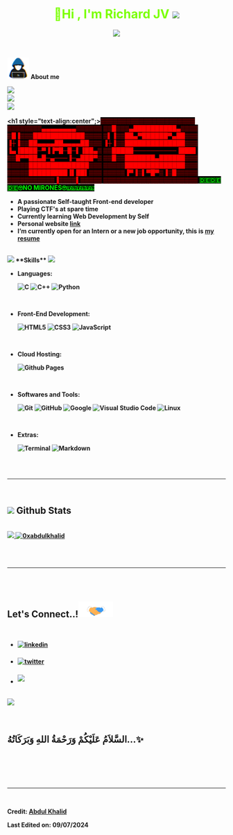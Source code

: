 <h1 style="text-align:center;" ><b style="color: #7bff00 ; text-align: center;">🥷Hi , I'm Richard JV </b><img src="https://media.giphy.com/media/hvRJCLFzcasrR4ia7z/giphy.gif" width="35"></h1>


<!--  -->
<p style="text-align: center;">
  <a href="https://github.com/DenverCoder1/readme-typing-svg"><img  src="https://readme-typing-svg.herokuapp.com?font=Pixelify+Sans&color=34F718E6&duration=2000&size=35&center=true&vCenter=true&padding=0%&width=600&height=100&multiline=false&lines=🤖+WELCOME...;☕+TO.+.+.+.+.;EL+SALVADOR;DEVELOPERS+🕶️&hearts;"></a>
</p>


<br>
	
 <picture><img src = "https://github.com/0xAbdulKhalid/0xAbdulKhalid/raw/main/assets/mdImages/about_me.gif" width = 50px></picture> **About me**
<br>

<p style="text-align: left;">
    <a href="https://github.com/DenverCoder1/readme-typing-svg"><img  src="https://readme-typing-svg.herokuapp.com?font=Pixelify+Sans&color=34F718E6&duration=6000&size=28&center=false&vCenter=true&padding=0%&width=600&height=50&multiline=false&lines=📁Portfolio.+.;" ><br> <img src="https://readme-typing-svg.herokuapp.com?font=Pixelify+Sans&color=34F718E6&duration=6000&size=28&center=false&vCenter=true&padding=0%&width=600&height=50&multiline=false&lines=🤖Other#.+.+.+.;"><br> <img src="https://readme-typing-svg.herokuapp.com?font=Pixelify+Sans&color=34F718E6&duration=6000&size=28&center=false&vCenter=true&padding=0%&width=600&height=50&multiline=false&lines=📁Hobbies.+.+.+.;"></a>
  </p>

  <b><span>
    <h1 style="text-align:center";><span style="background-color:black;"><font color="red">▒▒▒▒▒▒▒▒▒▒▒▒▒▒▒▒▒▒▒▒▒▒
    ▒▒▒▒▒▒▒▒▄▄▄▄▄▄▄▄▒▒▒▒▒▒
    ▒▒█▒▒▒▄██████████▄▒▒▒▒
    ▒█▐▒▒▒████████████▒▒▒▒
    ▒▌▐▒▒██▄▀██████▀▄██▒▒▒
    ▐┼▐▒▒██▄▄▄▄██▄▄▄▄██▒▒▒
    ▐┼▐▒▒██████████████▒▒▒
    ▐▄▐████─▀▐▐▀█─█─▌▐██▄▒
    ▒▒█████──────────▐███▌
    ▒▒█▀▀██▄█─▄───▐─▄███▀▒
    ▒▒█▒▒███████▄██████▒▒▒
    ▒▒▒▒▒██████████████▒▒▒
    ▒▒▒▒▒██████████████▒▒▒
    ▒▒▒▒▒█████████▐▌██▌▒▒▒
    ▒▒▒▒▒▐▀▐▒▌▀█▀▒▐▒█▒▒▒▒▒
    ▒▒▒▒▒▒▒▒▒▒▒▐▒▒▒▒▌▒▒▒▒▒
    ▒▒▒▒▒▒▒▒▒▒▒▒▒▒▒▒▒▒▒▒▒▒
    </font><font color="lime">🇩🇪🇩🇪🇩🇪🙄NO MIRONES🙄🇩🇪🇩🇪🇩🇪
   </font> </span>

- A passionate Self-taught Front-end developer
- Playing CTF's at spare time
- Currently learning Web Development by Self
- Personal website [link](https://www.0xabdulkhalid.ml)
- I’m currently open for an Intern or a new job opportunity, this is [my resume](https://read.cv/0xabdulkhalid)

<br>
<picture>
<img src="https://media2.giphy.com/media/QssGEmpkyEOhBCb7e1/giphy.gif?cid=ecf05e47a0n3gi1bfqntqmob8g9aid1oyj2wr3ds3mg700bl&rid=giphy.gif" width ="25">
</picture>**Skills**
<img src="https://user-images.githubusercontent.com/73097560/115834477-dbab4500-a447-11eb-908a-139a6edaec5c.gif">


<br>

<p tex-align="center">

- **Languages**:
    
    ![C](https://img.shields.io/badge/C%20-%232370ED.svg?style=for-the-badge&logo=c&logoColor=white)
    ![C++](https://img.shields.io/badge/C++%20-%2300599C.svg?style=for-the-badge&logo=c%2B%2B&logoColor=white)
    ![Python](https://img.shields.io/badge/Python%20-%2314354C.svg?style=for-the-badge&logo=python&logoColor=white)

<br>   
    
- **Front-End Development**:

   ![HTML5](https://img.shields.io/badge/HTML5%20-%23E34F26.svg?style=for-the-badge&logo=html5&logoColor=white)
   ![CSS3](https://img.shields.io/badge/CSS%20-%231572B6.svg?style=for-the-badge&logo=css3&logoColor=white)
   ![JavaScript](https://img.shields.io/badge/JavaScript%20-%23F7DF1E.svg?style=for-the-badge&logo=javascript&logoColor=black)

<br>

- **Cloud Hosting**:

    ![Github Pages](https://img.shields.io/badge/GitHub%20Pages-%23327FC7.svg?style=for-the-badge&logo=github&logoColor=white)
    
<br>

- **Softwares and Tools**:

    ![Git](https://img.shields.io/badge/git-%23F05033.svg?style=for-the-badge&logo=git&logoColor=white)
    ![GitHub](https://img.shields.io/badge/github-%23121011.svg?style=for-the-badge&logo=github&logoColor=white)
    ![Google](https://img.shields.io/badge/google-%234285F4.svg?style=for-the-badge&logo=google&logoColor=white)
    ![Visual Studio Code](https://img.shields.io/badge/Visual%20Studio%20Code-0078d7.svg?style=for-the-badge&logo=visual-studio-code&logoColor=white)
    ![Linux](https://img.shields.io/badge/Linux-FCC624?style=for-the-badge&logo=linux&logoColor=black) 

<br>

- **Extras**:

    ![Terminal](https://img.shields.io/badge/Terminal-%23054020?style=for-the-badge&logo=gnu-bash&logoColor=white)
    ![Markdown](https://img.shields.io/badge/markdown-%23000000.svg?style=for-the-badge&logo=markdown&logoColor=white)   


</p>

<br>
<br>

-----

<br>


## <img src="https://media.giphy.com/media/iY8CRBdQXODJSCERIr/giphy.gif" width="35"><b> Github Stats </b>
<br>

<div text-align="center">

<a href="https://github.com/0xabdulkhalid/">
  <img src="https://github-readme-stats.vercel.app/api?username=0xabdulkhalid&include_all_commits=true&count_private=true&show_icons=true&line_height=20&title_color=7A7ADB&icon_color=2234AE&text_color=D3D3D3&bg_color=0,000000,130F40" width="450"/>
  <img src="https://github-readme-stats.vercel.app/api/top-langs?username=0xabdulkhalid&show_icons=true&locale=en&layout=compact&line_height=20&title_color=7A7ADB&icon_color=2234AE&text_color=D3D3D3&bg_color=0,000000,130F40" width="375"  alt="0xabdulkhalid"/>

</a>
</div>

<br>
<br>
<br>

-----

<br>
<br>

## <b> Let's Connect..!</b><img src="https://github.com/0xAbdulKhalid/0xAbdulKhalid/raw/main/assets/mdImages/handshake.gif" width ="80">
<br>
<div text-align='left'>

<ul>

<li>
<a href="www.linkedin.com/in/ricardo-josé-vega-garcia-909857221" target="_blank">
<img src="https://img.shields.io/badge/linkedin:  0xabdulkhalid-%2300acee.svg?color=405DE6&style=for-the-badge&logo=linkedin&logoColor=white" alt=linkedin style="margin-bottom: 5px;"/>
</a>
</li>

<br>

<li>
<a href="https://x.com/ricardojve12" target="_blank">
<img src="https://img.shields.io/badge/twitter:  0xabdulkhalid-%2300acee.svg?color=1DA1F2&style=for-the-badge&logo=twitter&logoColor=white" alt=twitter style="margin-bottom: 5px;"/>
</a>
</li>

<br>

<li>
<a href="richard:ricardojve12@gmail.com" target="_blank">
<img src="https://img.shields.io/badge/gmail:  0xabdulkhalid-%23EA4335.svg?style=for-the-badge&logo=gmail&logoColor=white" t=mail style="margin-bottom: 5px;" />
</a>
</li>
	
</ul>
</div>

<br>
<img src="https://user-images.githubusercontent.com/73097560/115834477-dbab4500-a447-11eb-908a-139a6edaec5c.gif">
<br>
<br>
<br>

<div text-align='center'>

## <b>السَّلاَمُ عَلَيْكُمْ وَرَحْمَةُ اللهِ وَبَرَكَاتُهُ...✨</b>

</div>
<br>
<br>
<br>
<br>

---

<br>


Credit: [Abdul Khalid](https://github.com/0xabdulkhalid)

Last Edited on: 09/07/2024
